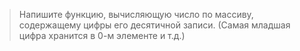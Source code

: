 >Напишите функцию, вычисляющую число по массиву, содержащему цифры его десятичной записи. (Самая младшая цифра хранится в 0-м элементе и т.д.)
